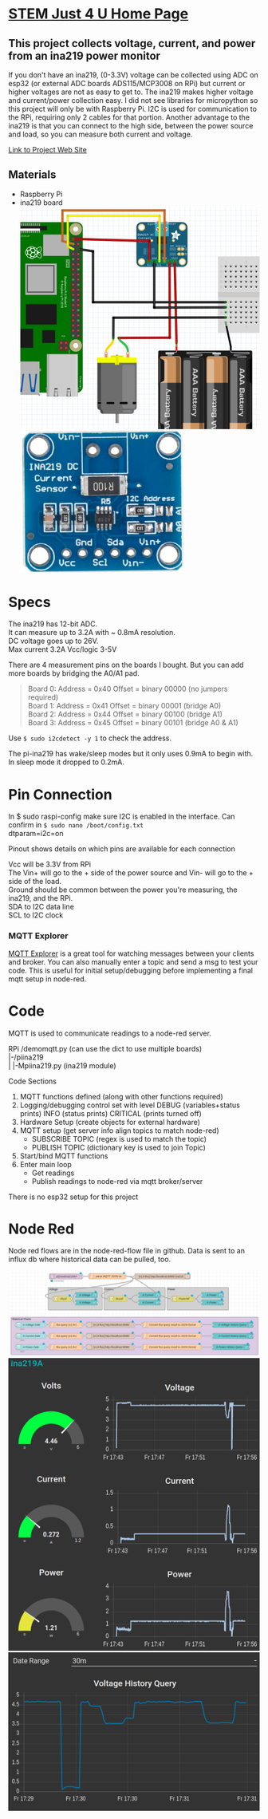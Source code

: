 <link rel="stylesheet" href="./images/sj4u.css"></link>

# [STEM Just 4 U Home Page](https://stemjust4u.com/)
## This project collects voltage, current, and power from an ina219 power monitor

If you don't have an ina219, (0-3.3V) voltage can be collected using ADC on esp32 (or external ADC boards ADS115/MCP3008 on RPi) but current or higher voltages are not as easy to get to. The ina219 makes higher voltage and current/power collection easy. I did not see libraries for micropython so this project will only be with Raspberry Pi. I2C is used for communication to the RPi, requiring only 2 cables for that portion. Another advantage to the ina219 is that you can connect to the high side, between the power source and load, so you can measure both current and voltage.

[Link to Project Web Site](https://github.com/stemjust4u/ina219)

## Materials 
* Raspberry Pi
* ina219 board  
​
![ina219](images/ina219-fritzing.png#200sq-5rad)
![ina219](images/ina219-front.png#200sq-5rad)

# Specs
The ina219 has 12-bit ADC.  
It can measure up to 3.2A with ~ 0.8mA resolution.  
DC voltage goes up to 26V.  
Max current 3.2A
Vcc/logic 3-5V

There are 4 measurement pins on the boards I bought. But you can add more boards by bridging the A0/A1 pad.  

>Board 0: Address = 0x40 Offset = binary 00000 (no jumpers required)  
Board 1: Address = 0x41 Offset = binary 00001 (bridge A0)  
Board 2: Address = 0x44 Offset = binary 00100 (bridge A1)  
Board 3: Address = 0x45 Offset = binary 00101 (bridge A0 & A1)  

Use `$ sudo i2cdetect -y 1` to check the address.

The pi-ina219 has wake/sleep modes but it only uses 0.9mA to begin with. In sleep mode it dropped to 0.2mA.

# Pin Connection
​In $ sudo raspi-config make sure I2C is enabled in the interface.
Can confirm in `$ sudo nano /boot/config.txt`  
dtparam=i2c=on  

Pinout shows details on which pins are available for each connection

Vcc will be 3.3V from RPi  
The Vin+ will go to the + side of the power source and Vin- will go to the + side of the load.  
Ground should be common between the power you're measuring, the ina219, and the RPi.  
SDA to I2C data line  
SCL to I2C clock  

### MQTT Explorer  
[MQTT Explorer](http://mqtt-explorer.com/) is a great tool for watching messages between your clients and broker. You can also manually enter a topic and send a msg to test your code. This is useful for initial setup/debugging before implementing a final mqtt setup in node-red.

# Code
MQTT is used to communicate readings to a node-red server.

RPi
/demomqtt.py (can use the dict to use multiple boards)  
|-/piina219   
|    |-Mpiina219.py (ina219 module) 

Code Sections
1. MQTT functions defined (along with other functions required)
2. Logging/debugging control set with level
DEBUG (variables+status prints)
INFO (status prints)
CRITICAL (prints turned off)
3. Hardware Setup (create objects for external hardware)
4. MQTT setup (get server info align topics to match node-red)
    * SUBSCRIBE TOPIC (regex is used to match the topic)
    * PUBLISH TOPIC (dictionary key is used to join Topic)
5. Start/bind MQTT functions
6. Enter main loop
    * Get readings
    * Publish readings to node-red via mqtt broker/server

There is no esp32 setup for this project

# Node Red
Node red flows are in the node-red-flow file in github. Data is sent to an influx db where historical data can be pulled, too.

![ina219](images/nodered-flow.png#)
![ina219](images/nodered-gauges.png#)
![ina219](images/nodered-chart.png#)
